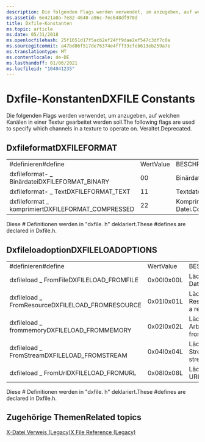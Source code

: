 ```yaml
---
description: Die folgenden Flags werden verwendet, um anzugeben, auf welchen Kanälen in einer Textur gearbeitet werden soll. Veraltet.
ms.assetid: 6e421a0a-7e82-4640-a96c-7ec648df970d
title: Dxfile-Konstanten
ms.topic: article
ms.date: 05/31/2018
ms.openlocfilehash: 25f1651d17f5acb2ef24ff9dae2ef547c3df7c0a
ms.sourcegitcommit: a47bd86f517de76374e4fff33cfeb613eb259a7e
ms.translationtype: MT
ms.contentlocale: de-DE
ms.lasthandoff: 01/06/2021
ms.locfileid: "104041235"
---
```

# <a name="dxfile-constants"></a><span data-ttu-id="ef03f-104">Dxfile-Konstanten</span><span class="sxs-lookup"><span data-stu-id="ef03f-104">DXFILE Constants</span></span>

<span data-ttu-id="ef03f-105">Die folgenden Flags werden verwendet, um anzugeben, auf welchen Kanälen in einer Textur gearbeitet werden soll.</span><span class="sxs-lookup"><span data-stu-id="ef03f-105">The following flags are used to specify which channels in a texture to operate on.</span></span> <span data-ttu-id="ef03f-106">Veraltet.</span><span class="sxs-lookup"><span data-stu-id="ef03f-106">Deprecated.</span></span>

## <a name="dxfileformat"></a><span data-ttu-id="ef03f-107">Dxfileformat</span><span class="sxs-lookup"><span data-stu-id="ef03f-107">DXFILEFORMAT</span></span>



|                          |       |                  |
|--------------------------|-------|------------------|
| <span data-ttu-id="ef03f-108">\#definieren</span><span class="sxs-lookup"><span data-stu-id="ef03f-108">\#define</span></span>                 | <span data-ttu-id="ef03f-109">Wert</span><span class="sxs-lookup"><span data-stu-id="ef03f-109">Value</span></span> | <span data-ttu-id="ef03f-110">BESCHREIBUNG</span><span class="sxs-lookup"><span data-stu-id="ef03f-110">Description</span></span>      |
| <span data-ttu-id="ef03f-111">dxfileformat- \_ Binärdatei</span><span class="sxs-lookup"><span data-stu-id="ef03f-111">DXFILEFORMAT\_BINARY</span></span>     | <span data-ttu-id="ef03f-112">0</span><span class="sxs-lookup"><span data-stu-id="ef03f-112">0</span></span>     | <span data-ttu-id="ef03f-113">Binärdatei.</span><span class="sxs-lookup"><span data-stu-id="ef03f-113">Binary file.</span></span>     |
| <span data-ttu-id="ef03f-114">dxfileformat- \_ Text</span><span class="sxs-lookup"><span data-stu-id="ef03f-114">DXFILEFORMAT\_TEXT</span></span>       | <span data-ttu-id="ef03f-115">1</span><span class="sxs-lookup"><span data-stu-id="ef03f-115">1</span></span>     | <span data-ttu-id="ef03f-116">Textdatei.</span><span class="sxs-lookup"><span data-stu-id="ef03f-116">Text file.</span></span>       |
| <span data-ttu-id="ef03f-117">dxfileformat \_ komprimiert</span><span class="sxs-lookup"><span data-stu-id="ef03f-117">DXFILEFORMAT\_COMPRESSED</span></span> | <span data-ttu-id="ef03f-118">2</span><span class="sxs-lookup"><span data-stu-id="ef03f-118">2</span></span>     | <span data-ttu-id="ef03f-119">Komprimierte Datei.</span><span class="sxs-lookup"><span data-stu-id="ef03f-119">Compressed file.</span></span> |



 

<span data-ttu-id="ef03f-120">Diese \# Definitionen werden in "dxfile. h" deklariert.</span><span class="sxs-lookup"><span data-stu-id="ef03f-120">These \#defines are declared in Dxfile.h.</span></span>

## <a name="dxfileloadoptions"></a><span data-ttu-id="ef03f-121">Dxfileloadoption</span><span class="sxs-lookup"><span data-stu-id="ef03f-121">DXFILELOADOPTIONS</span></span>



|                          |       |                              |
|--------------------------|-------|------------------------------|
| <span data-ttu-id="ef03f-122">\#definieren</span><span class="sxs-lookup"><span data-stu-id="ef03f-122">\#define</span></span>                 | <span data-ttu-id="ef03f-123">Wert</span><span class="sxs-lookup"><span data-stu-id="ef03f-123">Value</span></span> | <span data-ttu-id="ef03f-124">BESCHREIBUNG</span><span class="sxs-lookup"><span data-stu-id="ef03f-124">Description</span></span>                  |
| <span data-ttu-id="ef03f-125">dxfileload \_ FromFile</span><span class="sxs-lookup"><span data-stu-id="ef03f-125">DXFILELOAD\_FROMFILE</span></span>     | <span data-ttu-id="ef03f-126">0x00l</span><span class="sxs-lookup"><span data-stu-id="ef03f-126">0x00L</span></span> | <span data-ttu-id="ef03f-127">Lädt eine Datei aus einer Datei.</span><span class="sxs-lookup"><span data-stu-id="ef03f-127">Load a file from a file.</span></span>     |
| <span data-ttu-id="ef03f-128">dxfileload \_ FromResource</span><span class="sxs-lookup"><span data-stu-id="ef03f-128">DXFILELOAD\_FROMRESOURCE</span></span> | <span data-ttu-id="ef03f-129">0x01l</span><span class="sxs-lookup"><span data-stu-id="ef03f-129">0x01L</span></span> | <span data-ttu-id="ef03f-130">Lädt eine Datei aus einer Ressource.</span><span class="sxs-lookup"><span data-stu-id="ef03f-130">Load a file from a resource.</span></span> |
| <span data-ttu-id="ef03f-131">dxfileload \_ frommemory</span><span class="sxs-lookup"><span data-stu-id="ef03f-131">DXFILELOAD\_FROMMEMORY</span></span>   | <span data-ttu-id="ef03f-132">0x02l</span><span class="sxs-lookup"><span data-stu-id="ef03f-132">0x02L</span></span> | <span data-ttu-id="ef03f-133">Lädt eine Datei aus dem Arbeitsspeicher.</span><span class="sxs-lookup"><span data-stu-id="ef03f-133">Load a file from memory.</span></span>     |
| <span data-ttu-id="ef03f-134">dxfileload \_ FromStream</span><span class="sxs-lookup"><span data-stu-id="ef03f-134">DXFILELOAD\_FROMSTREAM</span></span>   | <span data-ttu-id="ef03f-135">0x04l</span><span class="sxs-lookup"><span data-stu-id="ef03f-135">0x04L</span></span> | <span data-ttu-id="ef03f-136">Lädt eine Datei aus einem Stream.</span><span class="sxs-lookup"><span data-stu-id="ef03f-136">Load a file from a stream.</span></span>   |
| <span data-ttu-id="ef03f-137">dxfileload \_ FromUrl</span><span class="sxs-lookup"><span data-stu-id="ef03f-137">DXFILELOAD\_FROMURL</span></span>      | <span data-ttu-id="ef03f-138">0x08l</span><span class="sxs-lookup"><span data-stu-id="ef03f-138">0x08L</span></span> | <span data-ttu-id="ef03f-139">Lädt eine Datei aus einer URL.</span><span class="sxs-lookup"><span data-stu-id="ef03f-139">Load a file from a URL.</span></span>      |



 

<span data-ttu-id="ef03f-140">Diese \# Definitionen werden in "dxfile. h" deklariert.</span><span class="sxs-lookup"><span data-stu-id="ef03f-140">These \#defines are declared in Dxfile.h.</span></span>

## <a name="related-topics"></a><span data-ttu-id="ef03f-141">Zugehörige Themen</span><span class="sxs-lookup"><span data-stu-id="ef03f-141">Related topics</span></span>

<dl> <dt>

[<span data-ttu-id="ef03f-142">X-Datei Verweis (Legacy)</span><span class="sxs-lookup"><span data-stu-id="ef03f-142">X File Reference (Legacy)</span></span>](dx9-graphics-reference-x-file.md)
</dt> </dl>

 

 



